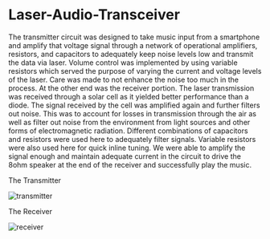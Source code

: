 # Laser-Audio-Transceiver
The transmitter circuit was designed to take music input from a smartphone and amplify that voltage signal through a network of operational amplifiers, resistors, and capacitors to adequately keep noise levels low and transmit the data via laser. Volume control was implemented by using variable resistors which served the purpose of varying the current and voltage levels of the laser. Care was made to not enhance the noise too much in the process.  At the other end was the receiver portion. The laser transmission was received through a solar cell as it yielded better performance than a diode. The signal received by the cell was amplified again and further filters out noise. This was to account for losses in transmission through the air as well as filter out noise from the environment from light sources and other forms of electromagnetic radiation. Different combinations of capacitors and resistors were used here to adequately filter signals. Variable resistors were also used here for quick inline tuning. We were able to amplify the signal enough and maintain adequate current in the circuit to drive the 8ohm speaker at the end of the receiver and successfully play the music.


The Transmitter

![transmitter](https://user-images.githubusercontent.com/65378020/118413256-55f86f00-b66c-11eb-9ad4-0948c46e41ce.jpg)


The Receiver 

![receiver](https://user-images.githubusercontent.com/65378020/118413572-06b33e00-b66e-11eb-8ade-971f994af8f2.jpg)



